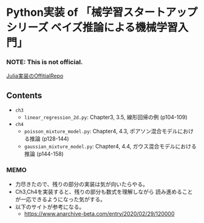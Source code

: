 # Python実装 of 「械学習スタートアップシリーズ ベイズ推論による機械学習入門」

### **NOTE:** This is not official.

[Julia実装のOffitialRepo](https://github.com/sammy-suyama/BayesBook)

## Contents

- `ch3`
  - `linear_regression_2d.py`: Chapter3, 3.5, 線形回帰の例 (p104-109)
- `ch4`
  - `poisson_mixture_model.py`: Chapter4, 4.3, ポアソン混合モデルにおける推論 (p128-144)
  - `gaussian_mixture_model.py`: Chapter4, 4.4, ガウス混合モデルにおける推論 (p144-158)

### MEMO

- 力尽きたので、残りの部分の実装は気が向いたらやる。
- Ch3,Ch4を実装すると、残りの部分も数式を理解しながら 読み進めることが一応できるようになった気がする。
- 以下のサイトが参考になる。
  - https://www.anarchive-beta.com/entry/2020/02/29/120000
